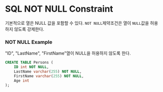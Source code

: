 ﻿# SQL NOT NULL Constraint

기본적으로 열은 NULL 값을 포함할 수 있다.
`NOT NULL`제약조건은 열이 `NULL`값을 허용하지 않도록 강제한다.

### NOT NULL Example

"ID", "LastName", "FirstName"열이 NULL을 허용하지 않도록 한다.

```sql
CREATE TABLE Persons (
	ID int NOT NULL,
	LastName varchar(255) NOT NULL,
	FirstName varchar(255) NOT NULL,
	Age int
);
```
